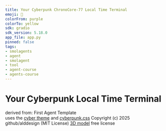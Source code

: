 ```yaml
---
title: Your Cyberpunk ChronoCore-77 Local Time Terminal
emoji: 🤖
colorFrom: purple
colorTo: yellow
sdk: gradio
sdk_version: 5.18.0
app_file: app.py
pinned: false
tags:
- smolagents
- agent
- smolagent
- tool
- agent-course
- agents-course
---
```


# Your Cyberpunk Local Time Terminal
 
derived from: First Agent Template    
uses the [cyber theme](https://huggingface.co/spaces/crcdng/cyber)
and [cyberpunk.css](https://www.cssscript.com/demo/cyberpunk-2077/) Copyright (c) 2025 github/alddesign (MIT License)
[3D model](https://rigmodels.com/model.php?view=Retro_Sci-Fi_Holocomputer-3d-model__eb9917b8e8904bc48420216db09eef46) free license
